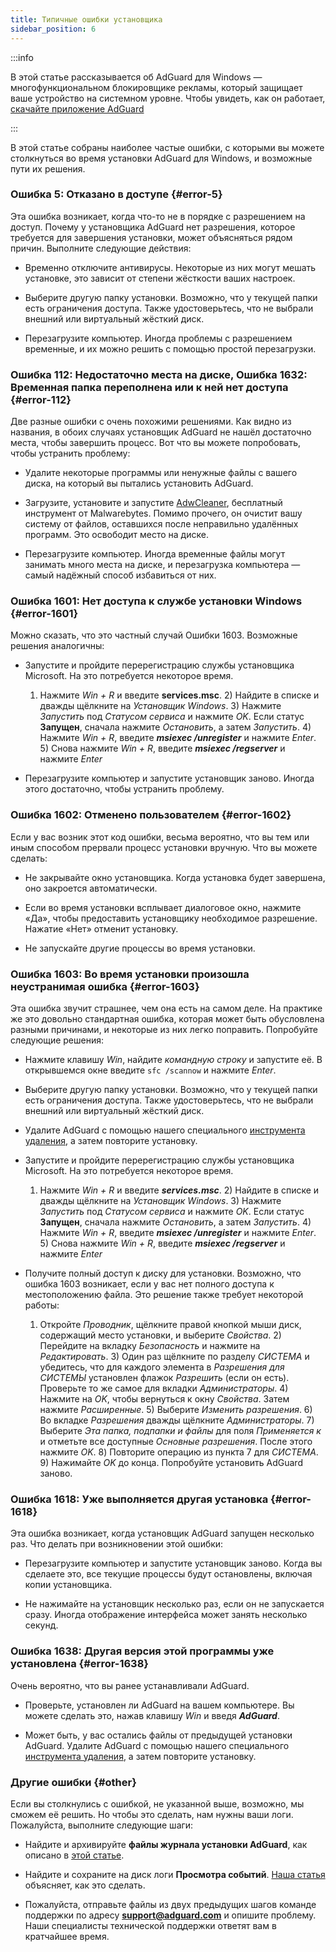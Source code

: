 ```yaml
---
title: Типичные ошибки установщика
sidebar_position: 6
---
```


:::info

В этой статье рассказывается об AdGuard для Windows — многофункциональном блокировщике рекламы, который защищает ваше устройство на системном уровне. Чтобы увидеть, как он работает, [скачайте приложение AdGuard](https://agrd.io/download-kb-adblock)

:::

В этой статье собраны наиболее частые ошибки, с которыми вы можете столкнуться во время установки AdGuard для Windows, и возможные пути их решения.

### Ошибка 5: Отказано в доступе {#error-5}

Эта ошибка возникает, когда что-то не в порядке с разрешением на доступ. Почему у установщика AdGuard нет разрешения, которое требуется для завершения установки, может объясняться рядом причин. Выполните следующие действия:

- Временно отключите антивирусы. Некоторые из них могут мешать установке, это зависит от степени жёсткости ваших настроек.

- Выберите другую папку установки. Возможно, что у текущей папки есть ограничения доступа. Также удостоверьтесь, что не выбрали внешний или виртуальный жёсткий диск.

- Перезагрузите компьютер. Иногда проблемы с разрешением временные, и их можно решить с помощью простой перезагрузки.

### Ошибка 112: Недостаточно места на диске, Ошибка 1632: Временная папка переполнена или к ней нет доступа {#error-112}

Две разные ошибки с очень похожими решениями. Как видно из названия, в обоих случаях установщик AdGuard не нашёл достаточно места, чтобы завершить процесс. Вот что вы можете попробовать, чтобы устранить проблему:

- Удалите некоторые программы или ненужные файлы с вашего диска, на который вы пытались установить AdGuard.

- Загрузите, установите и запустите [AdwCleaner](http://www.bleepingcomputer.com/download/adwcleaner/), бесплатный инструмент от Malwarebytes. Помимо прочего, он очистит вашу систему от файлов, оставшихся после неправильно удалённых программ. Это освободит место на диске.

- Перезагрузите компьютер. Иногда временные файлы могут занимать много места на диске, и перезагрузка компьютера — самый надёжный способ избавиться от них.

### Ошибка 1601: Нет доступа к службе установки Windows {#error-1601}

Можно сказать, что это частный случай Ошибки 1603. Возможные решения аналогичны:

- Запустите и пройдите перерегистрацию службы установщика Microsoft. На это потребуется некоторое время.

    1) Нажмите *Win + R* и введите **services.msc**. 2) Найдите в списке и дважды щёлкните на *Установщик Windows*. 3) Нажмите *Запустить* под *Статусом сервиса* и нажмите *OK*. Если статус **Запущен**, сначала нажмите *Остановить*, а затем *Запустить*. 4) Нажмите *Win + R*, введите ***msiexec /unregister*** и нажмите *Enter*. 5) Снова нажмите *Win + R*, введите ***msiexec /regserver*** и нажмите *Enter*

- Перезагрузите компьютер и запустите установщик заново. Иногда этого достаточно, чтобы устранить проблему.

### Ошибка 1602: Отменено пользователем {#error-1602}

Если у вас возник этот код ошибки, весьма вероятно, что вы тем или иным способом прервали процесс установки вручную. Что вы можете сделать:

- Не закрывайте окно установщика. Когда установка будет завершена, оно закроется автоматически.

- Если во время установки всплывает диалоговое окно, нажмите «Да», чтобы предоставить установщику необходимое разрешение. Нажатие «Нет» отменит установку.

- Не запускайте другие процессы во время установки.

### Ошибка 1603: Во время установки произошла неустранимая ошибка {#error-1603}

Эта ошибка звучит страшнее, чем она есть на самом деле. На практике же это довольно стандартная ошибка, которая может быть обусловлена разными причинами, и некоторые из них легко поправить. Попробуйте следующие решения:

- Нажмите клавишу *Win*, найдите *командную строку* и запустите её. В открывшемся окне введите `sfc /scannow` и нажмите *Enter*.

- Выберите другую папку установки. Возможно, что у текущей папки есть ограничения доступа. Также удостоверьтесь, что не выбрали внешний или виртуальный жёсткий диск.

- Удалите AdGuard с помощью нашего специального [инструмента удаления](../../installation#advanced), а затем повторите установку.

- Запустите и пройдите перерегистрацию службы установщика Microsoft. На это потребуется некоторое время.

    1) Нажмите *Win + R* и введите ***services.msc***. 2) Найдите в списке и дважды щёлкните на *Установщик Windows*. 3) Нажмите *Запустить* под *Статусом сервиса* и нажмите *OK*. Если статус **Запущен**, сначала нажмите *Остановить*, а затем *Запустить*. 4) Нажмите *Win + R*, введите ***msiexec /unregister*** и нажмите *Enter*. 5) Снова нажмите *Win + R*, введите ***msiexec /regserver*** и нажмите *Enter*

- Получите полный доступ к диску для установки. Возможно, что ошибка 1603 возникает, если у вас нет полного доступа к местоположению файла. Это решение также требует некоторой работы:

    1) Откройте *Проводник*, щёлкните правой кнопкой мыши диск, содержащий место установки, и выберите *Свойства*. 2) Перейдите на вкладку *Безопасность* и нажмите на *Редактировать*. 3) Один раз щёлкните по разделу *СИСТЕМА* и убедитесь, что для каждого элемента в *Разрешения для СИСТЕМЫ* установлен флажок *Разрешить* (если он есть). Проверьте то же самое для вкладки *Администраторы*. 4) Нажмите на *OK*, чтобы вернуться к окну *Свойства*. Затем нажмите *Расширенные*. 5) Выберите *Изменить разрешения*. 6) Во вкладке *Разрешения* дважды щёлкните *Администраторы*. 7) Выберите *Эта папка, подпапки и файлы* для поля *Применяется к* и отметьте все доступные *Основные разрешения*. После этого нажмите *OK*. 8) Повторите операцию из пункта 7 для *СИСТЕМА*. 9) Нажимайте *OK* до конца. Попробуйте установить AdGuard заново.

### Ошибка 1618: Уже выполняется другая установка {#error-1618}

Эта ошибка возникает, когда установщик AdGuard запущен несколько раз. Что делать при возникновении этой ошибки:​

- Перезагрузите компьютер и запустите установщик заново. Когда вы сделаете это, все текущие процессы будут остановлены, включая копии установщика.

- Не нажимайте на установщик несколько раз, если он не запускается сразу. Иногда отображение интерфейса может занять несколько секунд.

### Ошибка 1638: Другая версия этой программы уже установлена {#error-1638}

Очень вероятно, что вы ранее устанавливали AdGuard.

- Проверьте, установлен ли AdGuard на вашем компьютере. Вы можете сделать это, нажав клавишу *Win* и введя ***AdGuard***.

- Может быть, у вас остались файлы от предыдущей установки AdGuard. Удалите AdGuard с помощью нашего специального [инструмента удаления](../../installation#advanced), а затем повторите установку.

### Другие ошибки {#other}

Если вы столкнулись с ошибкой, не указанной выше, возможно, мы сможем её решить. Но чтобы это сделать, нам нужны ваши логи. Пожалуйста, выполните следующие шаги:

- Найдите и архивируйте **файлы журнала установки AdGuard**, как описано в [этой статье](../installation-logs).

- Найдите и сохраните на диск логи **Просмотра событий**. [Наша статья](../system-logs) объясняет, как это сделать.

- Пожалуйста, отправьте файлы из двух предыдущих шагов команде поддержки по адресу **support@adguard.com** и опишите проблему. Наши специалисты технической поддержки ответят вам в кратчайшее время.
